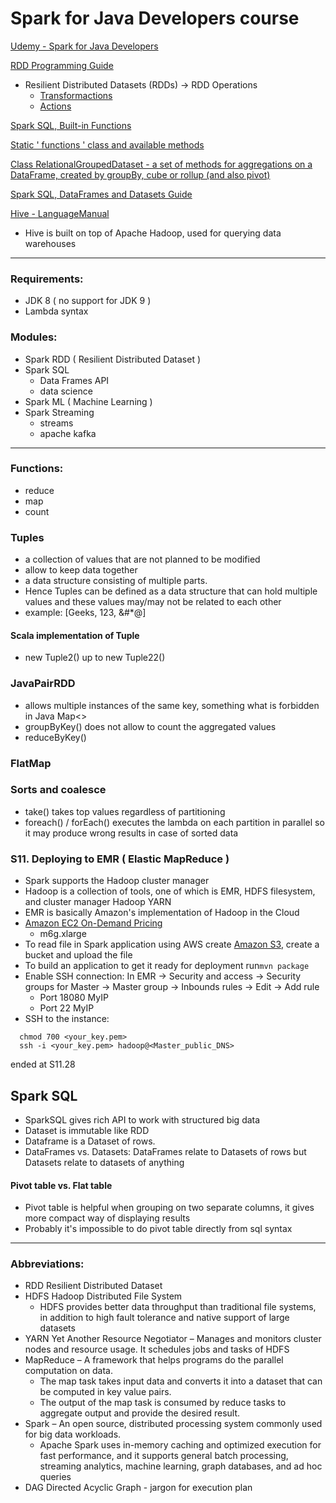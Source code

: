 # Spark for Java Developers course

[Udemy - Spark for Java Developers](https://www.udemy.com/course/apache-spark-for-java-developers)

[RDD Programming Guide](https://spark.apache.org/docs/latest/rdd-programming-guide.html)
* Resilient Distributed Datasets (RDDs) -> RDD Operations
  * [Transformactions](https://spark.apache.org/docs/latest/rdd-programming-guide.html#transformations)
  * [Actions](https://spark.apache.org/docs/latest/rdd-programming-guide.html#actions)

[Spark SQL, Built-in Functions](https://spark.apache.org/docs/latest/api/sql/index.html)

[Static ' functions ' class and available methods](https://spark.apache.org/docs/1.5.0/api/java/org/apache/spark/sql/functions.html)

[Class RelationalGroupedDataset - a set of methods for aggregations on a DataFrame, created by groupBy, cube or rollup (and also pivot)](https://spark.apache.org/docs/latest/api/java/org/apache/spark/sql/RelationalGroupedDataset.html)

[Spark SQL, DataFrames and Datasets Guide](https://spark.apache.org/docs/latest/sql-programming-guide.html)

[Hive - LanguageManual](https://cwiki.apache.org/confluence/display/Hive/LanguageManual)
* Hive is built on top of Apache Hadoop, used for querying data warehouses

-------------------------------------------------------------
### Requirements:
* JDK 8 ( no support for JDK 9 )
* Lambda syntax

### Modules:
* Spark RDD ( Resilient Distributed Dataset )
* Spark SQL
  * Data Frames API
  * data science
* Spark ML ( Machine Learning )
* Spark Streaming
  * streams
  * apache kafka

-------------------------------------------------------------
### Functions:
* reduce
* map
* count

### Tuples 
* a collection of values that are not planned to be modified
* allow to keep data together
* a data structure consisting of multiple parts. 
* Hence Tuples can be defined as a data structure that can hold multiple values and these values may/may not be related to each other 
* example: [Geeks, 123, &#*@]

#### Scala implementation of Tuple
* new Tuple2() up to new Tuple22()

### JavaPairRDD
* allows multiple instances of the same key, something what is forbidden in Java Map<>
* groupByKey() does not allow to count the aggregated values
* reduceByKey()

### FlatMap

### Sorts and coalesce
* take() takes top values regardless of partitioning
* foreach() / forEach() executes the lambda on each partition in parallel so it may produce wrong results in case of sorted data

### S11. Deploying to EMR ( Elastic MapReduce )
* Spark supports the Hadoop cluster manager
* Hadoop is a collection of tools, one of which is EMR, HDFS filesystem, and cluster manager Hadoop YARN
* EMR is basically Amazon's implementation of Hadoop in the Cloud
* [Amazon EC2 On-Demand Pricing](https://aws.amazon.com/ec2/pricing/on-demand/)
  * m6g.xlarge 
* To read file in Spark application using AWS create [Amazon S3](https://s3.console.aws.amazon.com/s3), create a bucket and upload the file
* To build an application to get it ready for deployment run`mvn package`
* Enable SSH connection: In EMR -> Security and access -> Security groups for Master -> Master group -> Inbounds rules -> Edit -> Add rule
  * Port 18080 MyIP
  * Port 22 MyIP
* SSH to the instance:
```
  chmod 700 <your_key.pem>
  ssh -i <your_key.pem> hadoop@<Master_public_DNS>
```
ended at S11.28

## Spark SQL

* SparkSQL gives rich API to work with structured big data
* Dataset is immutable like RDD
* Dataframe is a Dataset of rows.
* DataFrames vs. Datasets: DataFrames relate to Datasets of rows but Datasets relate to datasets of anything

#### Pivot table vs. Flat table
* Pivot table is helpful when grouping on two separate columns, it gives more compact way of displaying results
* Probably it's impossible to do pivot table directly from sql syntax

-------------------------------------------------------------
### Abbreviations:
* RDD Resilient Distributed Dataset
* HDFS Hadoop Distributed File System
  * HDFS provides better data throughput than traditional file systems, in addition to high fault tolerance and native support of large datasets
* YARN Yet Another Resource Negotiator – Manages and monitors cluster nodes and resource usage. It schedules jobs and tasks of HDFS
* MapReduce – A framework that helps programs do the parallel computation on data.
  * The map task takes input data and converts it into a dataset that can be computed in key value pairs.
  * The output of the map task is consumed by reduce tasks to aggregate output and provide the desired result.
* Spark – An open source, distributed processing system commonly used for big data workloads.
  * Apache Spark uses in-memory caching and optimized execution for fast performance, and it supports general batch processing, streaming analytics, machine learning, graph databases, and ad hoc queries
* DAG Directed Acyclic Graph - jargon for execution plan


